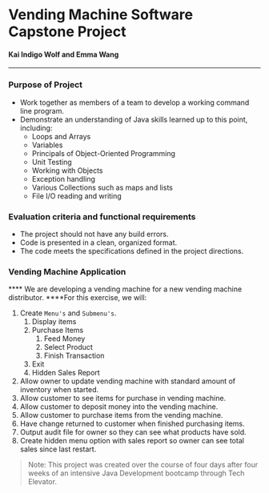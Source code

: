 # Vending Machine Software Capstone Project
#### Kai Indigo Wolf and Emma Wang
_____________________________________________________________________

### Purpose of Project

- Work together as members of a team to develop a working command line program.
- Demonstrate an understanding of Java skills learned up to this point, including:
  - Loops and Arrays
  - Variables
  - Principals of Object-Oriented Programming
  - Unit Testing
  - Working with Objects
  - Exception handling
  - Various Collections such as maps and lists
  - File I/O reading and writing

### Evaluation criteria and functional requirements

* The project should not have any build errors.
* Code is presented in a clean, organized format.
* The code meets the specifications defined in the project directions.


### Vending Machine Application

**** We are developing a vending machine for a new vending machine distributor. ****For this exercise, we will:

1. Create `Menu's` and `Submenu's`.
   1. Display items
   2. Purchase Items
      1. Feed Money
      2. Select Product
      3. Finish Transaction
   3. Exit
   4. Hidden Sales Report
2. Allow owner to update vending machine with standard amount of inventory when started.
3. Allow customer to see items for purchase in vending machine.
4. Allow customer to deposit money into the vending machine.
5. Allow customer to purchase items from the vending machine.
6. Have change returned to customer when finished purchasing items.
7. Output audit file for owner so they can see what products have sold.
8. Create hidden menu option with sales report so owner can see total sales since last restart.




>Note: This project was created over the course of four days after four weeks of an intensive Java Development bootcamp through Tech Elevator.

